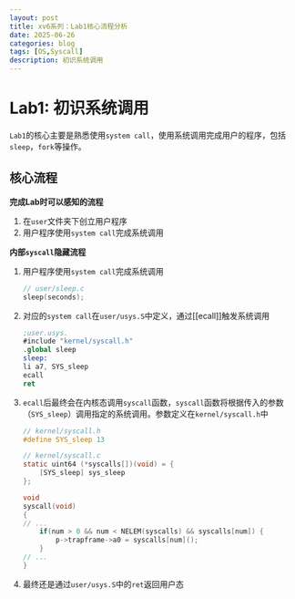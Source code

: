 ```yaml
---
layout: post
title: xv6系列：Lab1核心流程分析
date: 2025-06-26
categories: blog
tags: [OS,Syscall]
description: 初识系统调用
---
```



# Lab1: 初识系统调用

`Lab1`的核心主要是熟悉使用`system call`，使用系统调用完成用户的程序，包括`sleep`，`fork`等操作。
## 核心流程

**完成Lab时可以感知的流程**
1. 在`user`文件夹下创立用户程序
2. 用户程序使用`system call`完成系统调用

**内部`syscall`隐藏流程**
1.  用户程序使用`system call`完成系统调用
	```c
	// user/sleep.c
	sleep(seconds);
	```
2. 对应的`system call`在`user/usys.S`中定义，通过[[ecall]]触发系统调用
	```nasm
	;user.usys.
	#include "kernel/syscall.h"
	.global sleep
	sleep:
	li a7, SYS_sleep
	ecall
	ret
	```
3. `ecall`后最终会在内核态调用`syscall`函数，`syscall`函数将根据传入的参数（`SYS_sleep`）调用指定的系统调用。参数定义在`kernel/syscall.h`中
	```c
	// kernel/syscall.h
	#define SYS_sleep 13
	```
	```c
	// kernel/syscall.c
	static uint64 (*syscalls[])(void) = {
		[SYS_sleep] sys_sleep
	};

	void
	syscall(void)
	{
	// ...
		if(num > 0 && num < NELEM(syscalls) && syscalls[num]) {
			p->trapframe->a0 = syscalls[num]();
		}
	// ...
	}
	```
4. 最终还是通过`user/usys.S`中的`ret`返回用户态